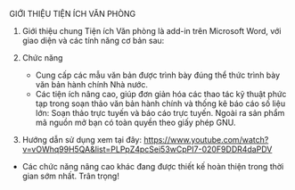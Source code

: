 GIỚI THIỆU TIỆN ÍCH VĂN PHÒNG
1.	Giới thiệu chung
Tiện ích Văn phòng là add-in trên Microsoft Word, với giao diện và các tính năng cơ bản sau:
 
2.	Chức năng
	+ Cung cấp các mẫu văn bản được trình bày đúng thể thức trình bày văn bản hành chính Nhà nước.
	+ Các tiện ích nâng cao, giúp đơn giản hóa các thao tác kỹ thuật phức tạp trong soạn thảo văn bản hành chính và thống kê báo cáo số liệu lớn: Soạn thảo trực tuyến và báo cáo trực tuyến.
	Ngoài ra sản phẩm mã nguồn mở bạn có toàn quyền theo giấy phép GNU.
	
3.	Hướng dẫn sử dụng
xem tại đây: https://www.youtube.com/watch?v=vOWhq99H5QA&list=PLPpZ4pcSei53wCpPI7-020F9DDR4daPDV
+ Các chức năng nâng cao khác đang được thiết kế hoàn thiện trong thời gian sớm nhất.
Trân trọng!



